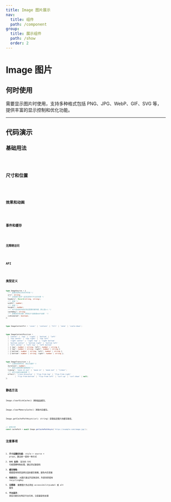 ```yaml
---
title: Image 图片展示
nav:
  title: 组件
  path: /component
group:
  title: 展示组件
  path: /show
  order: 2
---
```


# Image 图片

## 何时使用

需要显示图片时使用，支持多种格式包括 PNG、JPG、WebP、GIF、SVG 等，提供丰富的显示控制和优化功能。

---

## 代码演示

### 基础用法

<code src="./__fixtures__/basicUsage.tsx" />

### 尺寸和位置

<code src="./__fixtures__/resizeAndPosition.tsx" />

### 效果和动画

<code src="./__fixtures__/effectsAndAnimation.tsx" />

### 事件和缓存

<code src="./__fixtures__/eventsAndCache.tsx" />

### 无障碍访问

<code src="./__fixtures__/accessibility.tsx" />

## API

<API hideTitle src="./Image.doc.tsx" />

## 类型定义
```typescript
type ImageSource = {
  /** 图像资源标识符的字符串 */
  uri?: string;
  /** 远程图片请求一起发送的HTTP头的对象 */
  headers?: Record<string, string>;
  /** 宽度 */
  width?: number;
  /** 高度 */
  height?: number;
  /** 用于查询和存储此特定图像的缓存键，默认是uri */
  cacheKey?: string;
  /** 图像是否有动画（例如GIF动画或WebP动画） */
  isAnimated?: boolean;
};
```
```typescript
type ImageContentFit = 'cover' | 'contain' | 'fill' | 'none' | 'scale-down';
```
```typescript
type ImageContentPosition = 
  | 'center' | 'top' | 'right' | 'bottom' | 'left'
  | 'top center' | 'top right' | 'top left'
  | 'right center' | 'right top' | 'right bottom'
  | 'bottom center' | 'bottom right' | 'bottom left'
  | 'left center' | 'left top' | 'left bottom'
  | { top?: number | string; left?: number | string }
  | { top?: number | string; right?: number | string }
  | { bottom?: number | string; left?: number | string }
  | { bottom?: number | string; right?: number | string };
```
```typescript
type ImageTransition = {
  /** 过渡的持续时间，单位为毫秒 */
  duration?: number;
  /** 指定过渡效果的速度曲线 */
  timing?: 'ease-in-out' | 'ease-in' | 'ease-out' | 'linear';
  /** 用于过渡的动画效果 */
  effect?: 'cross-dissolve' | 'flip-from-top' | 'flip-from-right' 
         | 'flip-from-bottom' | 'flip-from-left' | 'curl-up' | 'curl-down' | null;
};
```

## 静态方法

Image.clearDiskCache()
清除磁盘缓存。

Image.clearMemoryCache()
清除内存缓存。

Image.getCachePathAsync(uri: string)
获取指定图片的缓存路径。

```typescript
// 使用示例
const cachePath = await Image.getCachePathAsync('https://example.com/image.jpg');
```

## 注意事项

1. **尺寸设置优先级**: style > source > props，建议统一使用一种方式
2. **SVG 支持**: 复杂的 SVG 可能需要特殊处理，建议测试兼容性
3. **缓存策略**: 根据使用场景选择合适的缓存策略，避免内存泄漏
4. **性能优化**: 大图片建议开启降采样，列表场景使用 recyclingKey
5. **无障碍**: 重要图片务必添加 accessibilityLabel 或 alt 属性
6. **平台差异**: 某些功能仅在特定平台可用，注意兼容性处理
